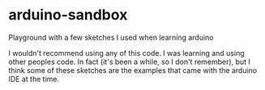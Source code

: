 # arduino-sandbox
Playground with a few sketches I used when learning arduino

I wouldn't recommend using any of this code. I was learning and using other
peoples code. In fact (it's been a while, so I don't remember), but I think
some of these sketches are the examples that came with the arduino IDE at the
time.

